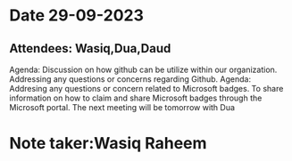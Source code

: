 # Date 29-09-2023
## Attendees: Wasiq,Dua,Daud
Agenda:
Discussion on how github can be utilize within our organization.
Addressing any questions or concerns regarding Github.
Agenda:
Addresing any questions or concern related to Microsoft badges.
To share information on how to claim and share Microsoft badges through the Microsoft portal.
The next meeting will be tomorrow with Dua 
# Note taker:Wasiq Raheem

